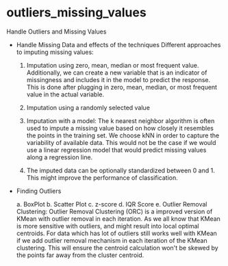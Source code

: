 # outliers_missing_values
Handle Outliers and Missing Values

* Handle Missing Data and effects of the techniques
  Different approaches to imputing missing values: 
    1. Imputation using zero, mean, median or most frequent value. Additionally, we can create a new variable that is an indicator of missingness and includes it in the model to predict the response. This is done after plugging in zero, mean, median, or most frequent value in the actual variable.

    2. Imputation using a randomly selected value

    3. Imputation with a model: The k nearest neighbor algorithm is often used to impute a missing value based on how closely it resembles the points in the training set. We choose kNN in order to capture the variability of available data. This would not be the case if we would use a linear regression model that would predict missing values along a regression line.

    4. The imputed data can be optionally standardized between 0 and 1. This might improve the performance of classification.


* Finding Outliers


  a. BoxPlot
  b. Scatter Plot
  c. z-score
  d. IQR Score
  e. Outlier Removal Clustering: Outlier Removal Clustering (ORC) is a improved version of KMean with outlier removal in each iteration. As we all know that KMean is more sensitive with outliers, and might result into local optimal centroids. For data which has lot of outliers still works well with KMean if we add outlier removal mechanism in each iteration of the KMean clustering. This will ensure the centroid calculation won't be skewed by the points far away from the cluster centroid.
